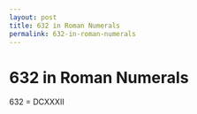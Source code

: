 ```yaml
---
layout: post
title: 632 in Roman Numerals
permalink: 632-in-roman-numerals
---
```


# 632 in Roman Numerals

632 = DCXXXII
